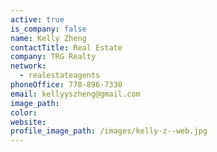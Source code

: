 ```yaml
---
active: true
is_company: false
name: Kelly Zheng
contactTitle: Real Estate
company: TRG Realty
network:
  - realestateagents
phoneOffice: 778-896-7330
email: kellyyszheng@gmail.com
image_path:
color:
website:
profile_image_path: /images/kelly-z--web.jpg
---
```



